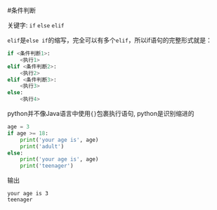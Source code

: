 #条件判断

关键字: `if` `else` `elif`

`elif`是`else if`的缩写，完全可以有多个`elif`，所以if语句的完整形式就是：

```py
if <条件判断1>:
    <执行1>
elif <条件判断2>:
    <执行2>
elif <条件判断3>:
    <执行3>
else:
    <执行4>
```

python并不像Java语言中使用`{}`包裹执行语句, python是识别缩进的

```py
age = 3
if age >= 18:
    print('your age is', age)
    print('adult')
else:
    print('your age is', age)
    print('teenager')
```
输出
```
your age is 3
teenager
```
